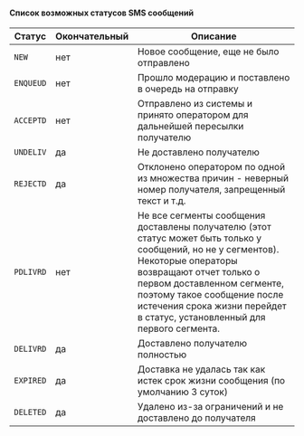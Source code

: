 #### Список возможных статусов SMS сообщений

Статус   | Окончательный | Описание
---------|---------------|------------------------------------
`NEW`    |      нет      | Новое сообщение, еще не было отправлено
`ENQUEUD`|      нет      | Прошло модерацию и поставлено в очередь на отправку
`ACCEPTD`|      нет      | Отправлено из системы и принято оператором для дальнейшей пересылки получателю
`UNDELIV`|      да       | Не доставлено получателю
`REJECTD`|      да       | Отклонено оператором по одной из множества причин - неверный номер получателя, запрещенный текст и т.д.
`PDLIVRD`|      нет      | Не все сегменты сообщения доставлены получателю (этот статус может быть только у сообщений, но не у сегментов). Некоторые операторы возвращают отчет только о первом доставленном сегменте, поэтому такое сообщение после истечения срока жизни перейдет в статус, установленный для первого сегмента.
`DELIVRD`|      да       | Доставлено получателю полностью
`EXPIRED`|      да       | Доставка не удалась так как истек срок жизни сообщения (по умолчанию 3 суток)
`DELETED`|      да       | Удалено из-за ограничений и не доставлено до получателя
